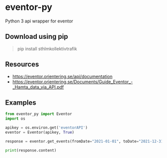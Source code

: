 # eventor-py
Python 3 api wrapper for eventor


## Download using pip

> pip install sthlmkollektivtrafik


## Resources
- https://eventor.orientering.se/api/documentation
- https://eventor.orientering.se/Documents/Guide_Eventor_-_Hamta_data_via_API.pdf

## Examples

```python
from eventor_py import Eventor
import os

apikey = os.environ.get('eventorAPI')
eventor = Eventor(apikey, True)

response = eventor.get_events(fromDate="2021-01-01", toDate="2021-12-31")

print(response.content)

```
